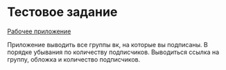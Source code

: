 # Тестовое задание

[Рабочее приложение](https://shmakov-smm.jhon-mosk.ru/)

Приложение выводить все группы вк, на которые вы подписаны. В порядке убывания по количеству подписчиков. Выводиться ссылка на группу, обложка и количество подписчиков.
